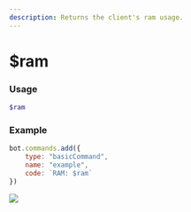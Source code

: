 ```yaml
---
description: Returns the client's ram usage.
---
```


# $ram
### Usage
```php
$ram
```

### Example
```javascript
bot.commands.add({
    type: "basicCommand",
    name: "example",
    code: `RAM: $ram`
})
```
![](https://imgur.com/3HXL7JB.png)